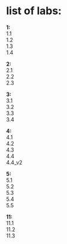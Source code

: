# list of labs:  
**1:**  
1.1  
1.2  
1.3  
1.4  
  
**2:**  
2.1  
2.2  
2.3  
  
**3:**  
3.1  
3.2  
3.3  
3.4  
  
**4:**  
4.1  
4.2  
4.3  
4.4  
4.4_v2  
  
**5:**  
5.1  
5.2  
5.3  
5.4  
5.5  

**11:**  
11.1  
11.2  
11.3  
